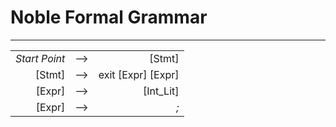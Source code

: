 # Noble Formal Grammar
***

|               |   |                    |
|--------------:|:-:|-------------------:|
| *Start Point* | ⟶ |             [Stmt] |
|        [Stmt] | ⟶ | exit [Expr] [Expr] |
|        [Expr] | ⟶ |          [Int_Lit] |
|        [Expr] | ⟶ |                *;* |
